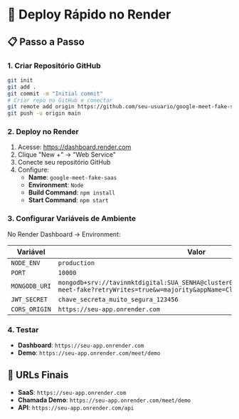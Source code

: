 # 🚀 Deploy Rápido no Render

## 📋 Passo a Passo

### 1. Criar Repositório GitHub
```bash
git init
git add .
git commit -m "Initial commit"
# Criar repo no GitHub e conectar
git remote add origin https://github.com/seu-usuario/google-meet-fake-saas.git
git push -u origin main
```

### 2. Deploy no Render
1. Acesse: https://dashboard.render.com
2. Clique "New +" → "Web Service"
3. Conecte seu repositório GitHub
4. Configure:
   - **Name**: `google-meet-fake-saas`
   - **Environment**: `Node`
   - **Build Command**: `npm install`
   - **Start Command**: `npm start`

### 3. Configurar Variáveis de Ambiente
No Render Dashboard → Environment:

| Variável | Valor |
|----------|-------|
| `NODE_ENV` | `production` |
| `PORT` | `10000` |
| `MONGODB_URI` | `mongodb+srv://tavinmktdigital:SUA_SENHA@cluster0.r3u2z3r.mongodb.net/google-meet-fake?retryWrites=true&w=majority&appName=Cluster0` |
| `JWT_SECRET` | `chave_secreta_muito_segura_123456` |
| `CORS_ORIGIN` | `https://seu-app.onrender.com` |

### 4. Testar
- **Dashboard**: `https://seu-app.onrender.com`
- **Demo**: `https://seu-app.onrender.com/meet/demo`

## 🎯 URLs Finais
- **SaaS**: `https://seu-app.onrender.com`
- **Chamada Demo**: `https://seu-app.onrender.com/meet/demo`
- **API**: `https://seu-app.onrender.com/api` 